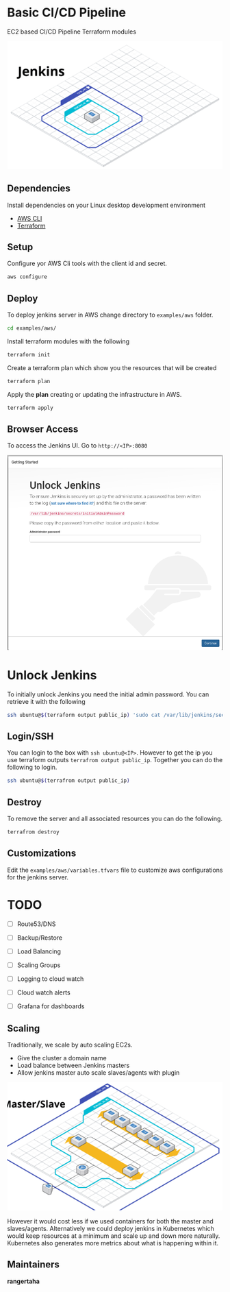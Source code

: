 # Basic CI/CD Pipeline

EC2 based CI/CD Pipeline Terraform modules


![Architecture](docs/architecture.png)


## Dependencies

Install dependencies on your Linux desktop development environment 

* [AWS CLI](https://docs.aws.amazon.com/cli/latest/userguide/install-cliv2.html)
* [Terraform](https://www.terraform.io/)


## Setup

Configure yor AWS Cli tools with the client id and secret.
```bash
aws configure
```


## Deploy

To deploy jenkins server in AWS change directory to `examples/aws` folder. 
```bash
cd examples/aws/
```

Install terraform modules with the following
```bash
terraform init
```

Create a terraform plan which show you the resources that will be created
```bash
terraform plan
```

Apply the **plan** creating or updating the infrastructure in AWS.
```bash
terraform apply 
```

## Browser Access

To access the Jenkins UI. Go to `http://<IP>:8080`

![Architecture](docs/results.png)


# Unlock Jenkins
To initially unlock Jenkins you need the initial admin password. You can retrieve it with the following
```bash
ssh ubuntu@$(terraform output public_ip) 'sudo cat /var/lib/jenkins/secrets/initialAdminPassword'
```


## Login/SSH

You can login to the box with `ssh ubuntu@<IP>`. However to get the ip you use terraform outputs `terrafrom output public_ip`. 
Together you can do the following to login.

```bash
ssh ubuntu@$(terrafrom output public_ip)
```


## Destroy

To remove the server and all associated resources you can do the following.  
```bash
terrafrom destroy
```
 
## Customizations
Edit the `examples/aws/variables.tfvars` file to customize aws configurations for the jenkins server.
 

# TODO
 * [ ] Route53/DNS
 * [ ] Backup/Restore
 * [ ] Load Balancing
 * [ ] Scaling Groups
 * [ ] Logging to cloud watch
 * [ ] Cloud watch alerts
 * [ ] Grafana for dashboards

 
## Scaling

Traditionally, we scale by auto scaling EC2s. 
* Give the cluster a domain name
* Load balance between Jenkins masters
* Allow jenkins master auto scale slaves/agents with plugin


 ![Architecture](docs/architecture2.png)
 
However it would cost less if we used containers for both the 
master and slaves/agents. Alternatively we could deploy jenkins in
Kubernetes which would keep resources at a minimum and scale 
up and down more naturally. Kubernetes also generates more metrics
about what is happening within it. 



 
## Maintainers

**rangertaha**



